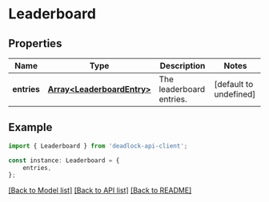 # Leaderboard


## Properties

Name | Type | Description | Notes
------------ | ------------- | ------------- | -------------
**entries** | [**Array&lt;LeaderboardEntry&gt;**](LeaderboardEntry.md) | The leaderboard entries. | [default to undefined]

## Example

```typescript
import { Leaderboard } from 'deadlock-api-client';

const instance: Leaderboard = {
    entries,
};
```

[[Back to Model list]](../README.md#documentation-for-models) [[Back to API list]](../README.md#documentation-for-api-endpoints) [[Back to README]](../README.md)
